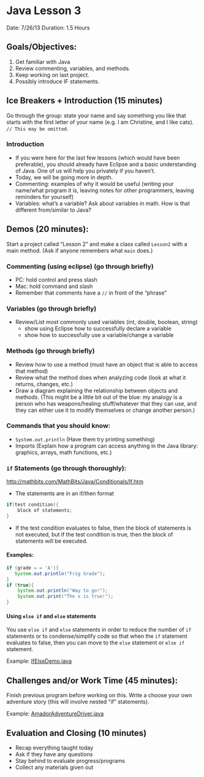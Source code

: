 # Java Lesson 3

Date: 7/26/13
Duration: 1.5 Hours

## Goals/Objectives: 

1. Get familiar with Java
2. Review commenting, variables, and methods.
3. Keep working on last project.
4. Possibly introduce IF statements.

## Ice Breakers + Introduction (15 minutes)
Go through the group: state your name and say something you like that starts with the first letter of your name (e.g. I am Christine, and I like cats). `// This may be omitted`.

### Introduction
 - If you were here for the last few lessons (which would have been preferable), you should already have Eclipse and a basic understanding of Java. One of us will help you privately if you haven’t.
 - Today, we will be going more in depth. 
 - Commenting: examples of why it would be useful (writing your name/what program it is, leaving notes for other programmers, leaving reminders for yourself)
 - Variables: what’s a variable? Ask about variables in math. How is that different from/similar to Java?

## Demos (20 minutes):
Start a project called “Lesson 2” and make a class called `Lesson2` with a main method. (Ask if anyone remembers what `main` does.)
### Commenting (using eclipse) (go through briefly)
 - PC: hold control and press slash
 - Mac: hold command and slash
 - Remember that comments have a `//` in front of the “phrase”

### Variables (go through briefly)
 - Review/List most commonly used variables (int, double, boolean, string)
     - show using Eclipse how to successfully declare a variable 
     - show how to successfully use a variable/change a variable
### Methods (go through briefly)
 - Review how to use a method (must have an object that is able to access that method)
 - Review what the method does when analyzing code (look at what it returns, changes, etc.)
 - Draw a diagram explaining the relationship between objects and methods. (This might be a little bit out of the blue: my analogy is a person who has weapons/healing stuff/whatever that they can use, and they can either use it to modify themselves or change another person.)

### Commands that you should know:
 - `System.out.println` (Have them try printing something)
 - Imports (Explain how a program can access anything in the Java library: graphics, arrays, math functions, etc.)

### `if` Statements (go through thoroughly):
<http://mathbits.com/MathBits/Java/Conditionals/If.htm>

 - The statements are in an if/then format

```java
if(test condition){
	block of statements;
}
```

 - If the test condition evaluates to false, then the block of statements is not executed, but if the test condition is true, then the block of statements will be executed.

#### Examples:

```java
if (grade = = 'A'){
   System.out.println("Frig Grade");
}
if (true){
 	System.out.println("Way to go!");
 	System.out.print("The x is true!");
}
```

#### Using `else if` and `else` statements
You use `else if` and `else` statements in order to reduce the number of `if` statements or to condense/simplify code so that when the `if` statement evaluates to false, then you can move to the `else` statement or `else if` statement.

Example: [IfElseDemo.java](examples/IfElseDemo.java)

## Challenges and/or Work Time (45 minutes): 
Finish previous program before working on this.
Write a choose your own adventure story (this will involve nested “if” statements). 

Example: [AmadorAdventureDriver.java](examples/AmadorAdventureDriver.java)

## Evaluation and Closing (10 minutes)
 - Recap everything taught today
 - Ask if they have any questions
 - Stay behind to evaluate progress/programs
 - Collect any materials given out
